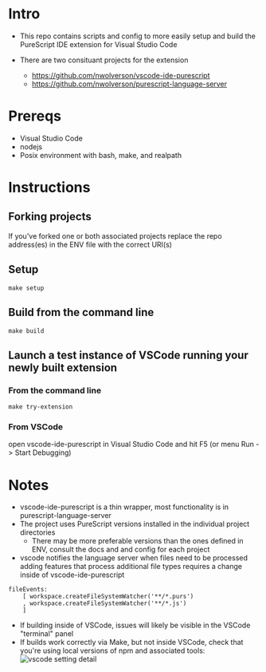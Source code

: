 # Intro
* This repo contains scripts and config to more easily setup and build the PureScript IDE extension for Visual Studio Code

* There are two consituant projects for the extension
  * https://github.com/nwolverson/vscode-ide-purescript 
  * https://github.com/nwolverson/purescript-language-server

# Prereqs
* Visual Studio Code
* nodejs
* Posix environment with bash, make, and realpath

# Instructions
## Forking projects
If you've forked one or both associated projects replace the repo address(es) in the ENV file with the correct URI(s)


## Setup
```
make setup
```

## Build from the command line
```
make build
```

## Launch a test instance of VSCode running your newly built extension
### From the command line
```
make try-extension
```
### From VSCode
open vscode-ide-purescript in Visual Studio Code and hit F5 (or menu Run -> Start Debugging)

# Notes
* vscode-ide-purescript is a thin wrapper, most functionality is in purescript-language-server
* The project uses PureScript versions installed in the individual project directories
  * There may be more preferable versions than the ones defined in ENV, consult the docs and and config for each project
* vscode notifies the language server when files need to be processed adding features that process additional file types requires a change inside of vscode-ide-purescript
```
fileEvents:
    [ workspace.createFileSystemWatcher('**/*.purs')
    , workspace.createFileSystemWatcher('**/*.js')
    ]
```
* If building inside of VSCode, issues will likely be visible in the VSCode "terminal" panel
* If builds work correctly via Make, but not inside VSCode, check that you're using local versions of npm and associated tools:
![vscode setting detail](/vscode-setting-detail.png)
